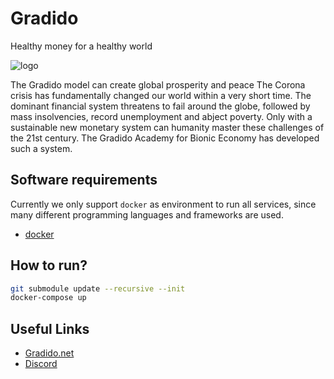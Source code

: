 # Gradido

Healthy money for a healthy world

![logo](https://gradido.net/wp-content/uploads/2020/07/gradido_logo_web.png)

The Gradido model can create global prosperity and peace
The Corona crisis has fundamentally changed our world within a very short time.
The dominant financial system threatens to fail around the globe, followed by mass insolvencies, record unemployment and abject poverty. Only with a sustainable new monetary system can humanity master these challenges of the 21st century. The Gradido Academy for Bionic Economy has developed such a system.

## Software requirements

Currently we only support `docker` as environment to run all services, since many different programming languages and frameworks are used.

- [docker](https://www.docker.com/)

## How to run?
```bash
git submodule update --recursive --init
docker-compose up
```

## Useful Links

- [Gradido.net](https://gradido.net/)
- [Discord](https://discord.gg/kA3zBAKQDC)